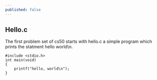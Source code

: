 ```yaml
---
published: false
---
```


## Hello.c

The first problem set of cs50 starts with hello.c a simple program which prints the statment hello world\n.

	#include <stdio.h>
	int main(void)
	{
    	printf("hello, world\n");
	}






